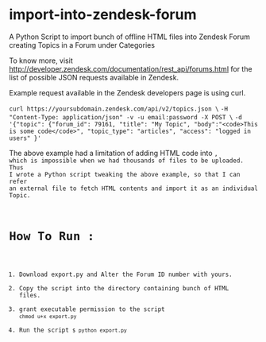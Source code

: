 import-into-zendesk-forum
=========================

A Python Script to import bunch of offline HTML files into Zendesk Forum creating Topics in a Forum under Categories

To know more, visit http://developer.zendesk.com/documentation/rest_api/forums.html for the list of possible JSON requests available in Zendesk.

Example request available in the Zendesk developers page is using curl.

`curl https://yoursubdomain.zendesk.com/api/v2/topics.json \`
`-H "Content-Type: application/json" -v -u email:password -X POST \`
 `-d '{"topic": {"forum_id": 79161, "title": "My Topic", "body":"<code>This is some code</code>", "topic_type": "articles", "access": "logged in users" }'`

The above example had a limitation of adding HTML code into <code>, which is impossible when we had thousands of files to be uploaded.
Thus I wrote a Python script tweaking the above example, so that I can refer an external file to fetch HTML contents and import it as an individual Topic. 

How To Run :
============
1. Download export.py and Alter the Forum ID number with yours.
2. Copy the script into the directory containing bunch of HTML files.
3. grant executable permission to the script
`chmod u+x export.py`
4. Run the script `$ python export.py`
